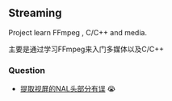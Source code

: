 ## Streaming

Project learn FFmpeg , C/C++ and media.

主要是通过学习FFmpeg来入门多媒体以及C/C++

### Question

- [提取视屏的NAL头部分有误](https://github.com/wangzhumo/Streaming/issues/2)  😭

